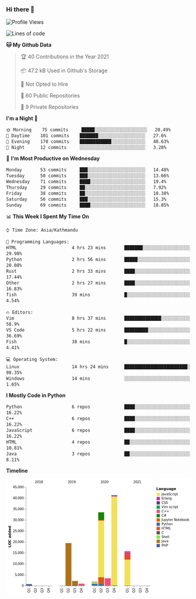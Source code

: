 ### Hi there 👋


<!--START_SECTION:waka-->
![Profile Views](http://img.shields.io/badge/Profile%20Views-0-blue)

![Lines of code](https://img.shields.io/badge/From%20Hello%20World%20I%27ve%20Written-119669%20lines%20of%20code-blue)

**🐱 My Github Data** 

> 🏆 40 Contributions in the Year 2021
 > 
> 📦 47.2 kB Used in Github's Storage 
 > 
> 🚫 Not Opted to Hire
 > 
> 📜 60 Public Repositories 
 > 
> 🔑 9 Private Repositories  
 > 
**I'm a Night 🦉** 

```text
🌞 Morning    75 commits     █████░░░░░░░░░░░░░░░░░░░░   20.49% 
🌆 Daytime    101 commits    ███████░░░░░░░░░░░░░░░░░░   27.6% 
🌃 Evening    178 commits    ████████████░░░░░░░░░░░░░   48.63% 
🌙 Night      12 commits     ░░░░░░░░░░░░░░░░░░░░░░░░░   3.28%

```
📅 **I'm Most Productive on Wednesday** 

```text
Monday       53 commits     ███░░░░░░░░░░░░░░░░░░░░░░   14.48% 
Tuesday      50 commits     ███░░░░░░░░░░░░░░░░░░░░░░   13.66% 
Wednesday    71 commits     ████░░░░░░░░░░░░░░░░░░░░░   19.4% 
Thursday     29 commits     ██░░░░░░░░░░░░░░░░░░░░░░░   7.92% 
Friday       38 commits     ██░░░░░░░░░░░░░░░░░░░░░░░   10.38% 
Saturday     56 commits     ███░░░░░░░░░░░░░░░░░░░░░░   15.3% 
Sunday       69 commits     ████░░░░░░░░░░░░░░░░░░░░░   18.85%

```


📊 **This Week I Spent My Time On** 

```text
⌚︎ Time Zone: Asia/Kathmandu

💬 Programming Languages: 
HTML                     4 hrs 23 mins       ███████░░░░░░░░░░░░░░░░░░   29.98% 
Python                   2 hrs 56 mins       █████░░░░░░░░░░░░░░░░░░░░   20.08% 
Rust                     2 hrs 33 mins       ████░░░░░░░░░░░░░░░░░░░░░   17.44% 
Other                    2 hrs 27 mins       ████░░░░░░░░░░░░░░░░░░░░░   16.83% 
fish                     39 mins             █░░░░░░░░░░░░░░░░░░░░░░░░   4.54%

🔥 Editors: 
Vim                      8 hrs 37 mins       ██████████████░░░░░░░░░░░   58.9% 
VS Code                  5 hrs 22 mins       █████████░░░░░░░░░░░░░░░░   36.69% 
Fish                     38 mins             █░░░░░░░░░░░░░░░░░░░░░░░░   4.41%

💻 Operating System: 
Linux                    14 hrs 24 mins      ████████████████████████░   98.35% 
Windows                  14 mins             ░░░░░░░░░░░░░░░░░░░░░░░░░   1.65%

```

**I Mostly Code in Python** 

```text
Python                   6 repos             ████░░░░░░░░░░░░░░░░░░░░░   16.22% 
C++                      6 repos             ████░░░░░░░░░░░░░░░░░░░░░   16.22% 
JavaScript               6 repos             ████░░░░░░░░░░░░░░░░░░░░░   16.22% 
HTML                     4 repos             ██░░░░░░░░░░░░░░░░░░░░░░░   10.81% 
Java                     3 repos             ██░░░░░░░░░░░░░░░░░░░░░░░   8.11%

```


**Timeline**

![Chart not found](https://raw.githubusercontent.com/voidash/voidash/main/charts/bar_graph.png) 


<!--END_SECTION:waka-->


<!--
**voidash/voidash** is a ✨ _special_ ✨ repository because its `README.md` (this file) appears on your GitHub profile.

Here are some ideas to get you started:

- 🔭 I’m currently working on ...
- 🌱 I’m currently learning ...
- 👯 I’m looking to collaborate on ...
- 🤔 I’m looking for help with ...
- 💬 Ask me about ...
- 📫 How to reach me: ...
- 😄 Pronouns: ...
- ⚡ Fun fact: ...
-->
